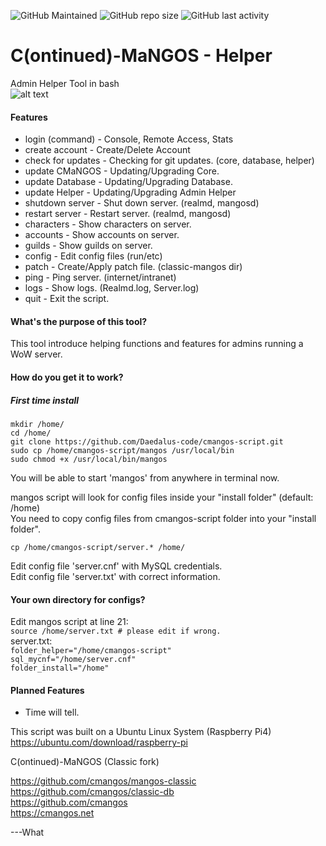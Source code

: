 ![GitHub Maintained](https://img.shields.io/badge/Open%20Source-Yes-green)
![GitHub repo size](https://img.shields.io/github/repo-size/daedalus-code/cmangos-script)
![GitHub last activity](https://img.shields.io/github/last-commit/daedalus-code/cmangos-script)

# C(ontinued)-MaNGOS - Helper  

Admin Helper Tool in bash  
![alt text](https://i.imgur.com/PRVy0mw.png)

#### Features

* login (command)     -  Console, Remote Access, Stats
* create account      -  Create/Delete Account
* check for updates   -  Checking for git updates. (core, database, helper)
* update CMaNGOS      -  Updating/Upgrading Core.
* update Database     -  Updating/Upgrading Database.
* update Helper       -  Updating/Upgrading Admin Helper
* shutdown server     -  Shut down server. (realmd, mangosd)
* restart server      -  Restart server. (realmd, mangosd)
* characters          -  Show characters on server.
* accounts            -  Show accounts on server.
* guilds              -  Show guilds on server.
* config              -  Edit config files (run/etc)
* patch               -  Create/Apply patch file. (classic-mangos dir)
* ping                -  Ping server. (internet/intranet)
* logs                -  Show logs. (Realmd.log, Server.log)
* quit                -  Exit the script.  

#### What's the purpose of this tool?  
This tool introduce helping functions and features for admins running a WoW server.
#### How do you get it to work?
##### First time install
```mkdir /home/```  
```cd /home/```  
```git clone https://github.com/Daedalus-code/cmangos-script.git```  
```sudo cp /home/cmangos-script/mangos /usr/local/bin```  
```sudo chmod +x /usr/local/bin/mangos```  

You will be able to start 'mangos' from anywhere in terminal now.  

mangos script will look for config files inside your "install folder" (default: /home)  
You need to copy config files from cmangos-script folder into your "install folder".  

```cp /home/cmangos-script/server.* /home/```  

Edit config file 'server.cnf' with MySQL credentials.   
Edit config file 'server.txt' with correct information.  
#### Your own directory for configs?  

Edit mangos script at line 21:    
```source /home/server.txt # please edit if wrong.```  
server.txt:  
```folder_helper="/home/cmangos-script"```  
```sql_mycnf="/home/server.cnf"```  
```folder_install="/home"```  

#### Planned Features  
* Time will tell.  

This script was built on a Ubuntu Linux System (Raspberry Pi4)  
https://ubuntu.com/download/raspberry-pi  

C(ontinued)-MaNGOS (Classic fork)

https://github.com/cmangos/mangos-classic  
https://github.com/cmangos/classic-db  
https://github.com/cmangos  
https://cmangos.net  





---What
